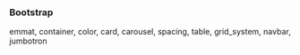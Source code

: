 ### Bootstrap
emmat, container, color, card, carousel, spacing, table, grid_system, navbar, jumbotron
